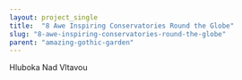 ```yaml
---
layout: project_single
title:  "8 Awe Inspiring Conservatories Round the Globe"
slug: "8-awe-inspiring-conservatories-round-the-globe"
parent: "amazing-gothic-garden"
---
```

Hluboka Nad Vltavou